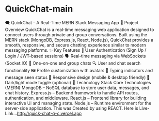 # QuickChat-main
🗨️ QuickChat – A Real-Time MERN Stack Messaging App 📌 Project Overview QuickChat is a real-time messaging web application designed to connect users through private and group conversations. Built using the MERN stack (MongoDB, Express.js, React, Node.js), QuickChat provides a smooth, responsive, and secure chatting experience similar to modern messaging platforms.  ✨ Key Features 🔐 User Authentication (Sign Up / Login / JWT-based sessions)  🗣️ Real-time messaging via WebSockets (Socket.IO)  👥 One-on-one and group chats  🔍 User and chat search functionality  🖼️ Profile customization with avatars  📨 Typing indicators and message seen status  📱 Responsive design (mobile & desktop friendly)  🌙 Dark/light mode toggle (optional)  🧰 Technology Stack Core Technologies (MERN) MongoDB – NoSQL database to store user data, messages, and chat history.  Express.js – Backend framework to handle API routes, authentication, and middleware.  React.js – Frontend library for building interactive UI and managing state.  Node.js – Runtime environment for the server-side application.
This was Created by using REACT. Here is Live-Link...http://quick-chat-q-c.vercel.app
